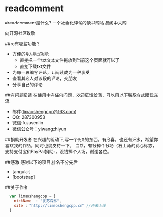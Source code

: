 readcomment
===========
 
#readcomment是什么?
一个社会化评论的读书网站
品阅中文网

向开源社区致敬

##rc有哪些功能？

* 方便的`导入导出`功能
    *  直接把一个txt文本文件拖放到当前这个页面就可以了
    *  直接下载txt文件
* 为每一段编写评论，让阅读成为一种享受
* 查看其它人对该段的评论，交朋友
* 分享自己的评论


##有问题反馈
在使用中有任何问题，欢迎反馈给我，可以用以下联系方式跟我交流

* 邮件(limaoshengcpp@163.com)
* QQ: 287300953
* 微信:fususenlin
* 微信公众号：yiwangzhiyun

##捐助开发者
在兴趣的驱动下,写一个`免费`的东西，有欣喜，也还有汗水，希望你喜欢我的作品，同时也能支持一下。
当然，有钱捧个钱场（右上角的爱心标志，支持支付宝和PayPal捐助），没钱捧个人场，谢谢各位。

##感激
感谢以下的项目,排名不分先后

* [angular]
* [bootstrap]

##关于作者

```javascript
  var limaoshengcpp = {
    nickName  : "复苏森林",
    site : "http://limaoshengcpp.cn" //还未上线
  }
```